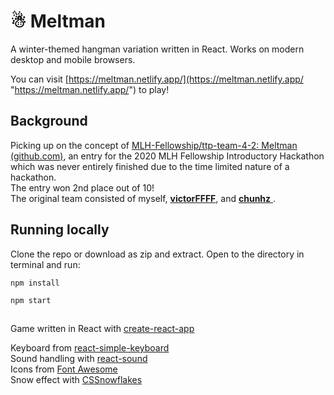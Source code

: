 # ☃ Meltman
A winter-themed hangman variation written in React. Works on modern desktop and mobile browsers.

You can visit [https://meltman.netlify.app/](https://meltman.netlify.app/ "https://meltman.netlify.app/") to play!

## Background

Picking up on the concept of [MLH-Fellowship/ttp-team-4-2: Meltman (github.com)](https://github.com/MLH-Fellowship/ttp-team-4-2), an entry for the 2020 MLH Fellowship Introductory Hackathon which was never entirely finished due to the time limited nature of a hackathon.  
The entry won 2nd place out of 10!  
The original team consisted of myself, [**victorFFFF**](https://github.com/victorFFFF), and [**chunhz** ](https://github.com/chunhz).  

## Running locally
Clone the repo or download as zip and extract. Open to the directory in terminal and run:

```npm install```

```npm start```

##

Game written in React with [create-react-app](https://create-react-app.dev/ "https://create-react-app.dev")

Keyboard from [react-simple-keyboard](https://www.npmjs.com/package/react-simple-keyboard)  
Sound handling with [react-sound](https://www.npmjs.com/package/react-sound)  
Icons from [Font Awesome](https://fontawesome.com/)  
Snow effect with [CSSnowflakes](https://pajasevi.github.io/CSSnowflakes/)  
